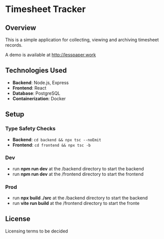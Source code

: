 # Timesheet Tracker

## Overview

This is a simple application for collecting, viewing and archiving timesheet records.

A demo is available at <a href="lesspaper.work">http://lesspaper.work</a>

## Technologies Used

- **Backend**: Node.js, Express
- **Frontend**: React
- **Database**: PostgreSQL
- **Containerization**: Docker

## Setup

### Type Safety Checks

- **Backend**: `cd backend && npx tsc --noEmit`
- **Frontend**: `cd frontend && npx tsc -b`

### Dev

- run **npm run dev** at the /backend directory to start the backend
- run **npm run dev** at the /frontend directory to start the frontend

### Prod

- run **npx build ./src** at the /backend directory to start the backend
- run **vite run build** at the /frontend directory to start the fronte

## License

Licensing terms to be decided
